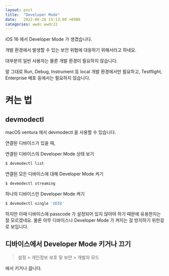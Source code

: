 ```yaml
---
layout: post
title:  "Developer Mode"
date:   2022-06-26 15:13:00 +0900
categories: wwdc wwdc22
---
```


iOS 16 에서 Developer Mode 가 생겼습니다.

개발 환경에서 발생할 수 있는 보안 위협에 대응하기 위해서라고 하네요.

대부분의 일반 사용자는 물론 개발 환경이 필요하지 않습니다.

말 그대로 Run, Debug, Instrument 등 local 개발 환경에서만 필요하고, Testflight, Enterprise 배포 등에서는 필요하지 않습니다.

# 켜는 법

## devmodectl

macOS ventura 에서 devmodectl 을 사용할 수 있습니다.

연결된 디바이스가 있을 때,

연결된 디바이스의 Developer Mode 상태 보기
``` bash
$ devmodectl list
```
연결된 모든 디바이스에 대해 Developer Mode 켜기
``` bash
$ devmodectl streaming
```

하나의 디바이스만 Developer Mode 켜기
``` bash
$ devmodectl single 'UDID'
```

하지만 이때 디바이스에 passcode 가 설정되어 있지 않아야 하기 때문에 유용한지는 잘 모르겠네요. 물론 아무 디바이스나 Developer Mode 가 켜지는 걸 방지하기 위한걸로 보입니다.

## 디바이스에서 Developer Mode 키거나 끄기

> 설정 > 개인정보 보호 및 보안 > 개발자 모드

에서 키거나 끕니다.